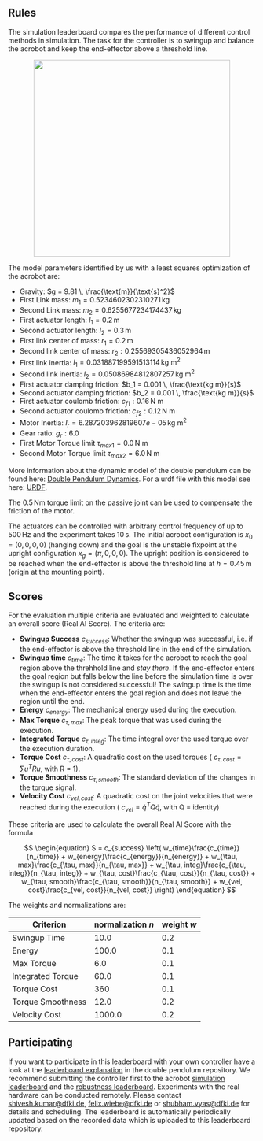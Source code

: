 ## Rules

The simulation leaderboard compares the performance of different control
methods in simulation. The task for the controller is to swingup and balance
the acrobot and keep the end-effector above a threshold line.

<div align="center">
<img width="400" src="https://github.com/dfki-ric-underactuated-lab/real_ai_gym_leaderboard/blob/main/data/acrobot/real_system/ilqr_tvlqr_lqr/video-exp03.gif">
</div>

The model parameters identified by us with a least squares optimization of the
acrobot are:

  - Gravity: $g = 9.81 \, \frac{\text{m}}{\text{s}^2}$
  - First Link mass: $m_1 = 0.5234602302310271 \, \text{kg}$
  - Second Link mass: $m_2 = 0.6255677234174437 \, \text{kg}$
  - First actuator length: $l_1 = 0.2 \, \text{m}$
  - Second actuator length: $l_2 = 0.3 \, \text{m}$
  - First link center of mass: $r_1 = 0.2 \, \text{m}$
  - Second link center of mass: $r_2: 0.25569305436052964 \, \text{m}$
  - First link inertia: $I_1 = 0.031887199591513114 \, \text{kg m}^2$
  - Second link inertia: $I_2 = 0.05086984812807257 \, \text{kg m}^2$
  - First actuator damping friction: $b_1 = 0.001 \, \frac{\text{kg m}}{s}$
  - Second actuator damping friction: $b_2 = 0.001 \, \frac{\text{kg m}}{s}$
  - First actuator coulomb friction: $c_{f1}: 0.16 \, \text{N m}$
  - Second actuator coulomb friction: $c_{f2}: 0.12 \, \text{N m}$
  - Motor Inertia: $I_r = 6.287203962819607e-05 \, \text{kg m}^2$
  - Gear ratio: $g_r: 6.0$
  - First Motor Torque limit $\tau_{max1} = 0.0 \, \text{N m}$
  - Second Motor Torque limit $\tau_{max2} = 6.0 \, \text{N m}$

More information about the dynamic model of the double pendulum can be found
here: [Double Pendulum
Dynamics](https://dfki-ric-underactuated-lab.github.io/double_pendulum/dynamics.html).
For a urdf file with this model see here: [URDF](https://github.com/dfki-ric-underactuated-lab/double_pendulum/tree/main/data/system_identification/identified_parameters/design_C.1/model_1.0).

The $0.5\,\text{Nm}$ torque limit on the passive joint can be used to compensate the
friction of the motor.

The actuators can be controlled with arbitrary control frequency of up to $500\, \text{Hz}$
and the experiment takes $10\,\text{s}$.
The initial acrobot configuration
is $x_0 = (0, 0, 0, 0)$ (hanging down) and the goal is the unstable
fixpoint at the upright configuration $x_g = (\pi, 0, 0, 0)$.
The upright position is considered to be reached when the end-effector is above
the threshold line at $h=0.45 \, \text{m}$ (origin at the mounting point).

## Scores

For the evaluation multiple criteria are evaluated and weighted to calculate an
overall score (Real AI Score). The criteria are:

  - **Swingup Success** $c_{success}$: Whether the swingup was successful, i.e. if the
    end-effector is above the threshold line in the end of the simulation.
  - **Swingup time** $c_{time}$: The time it takes for the acrobot to reach the goal region
    above the threhhold line and *stay there*. If the end-effector enters the
    goal region but falls below the line before the simulation time is over the
    swingup is not considered successful! The swingup time is the time when the
    end-effector enters the goal region and does not leave the region until the end.
  - **Energy** $c_{energy}$: The mechanical energy used during the execution. 
  - **Max Torque** $c_{\tau, max}$: The peak torque that was used during the execution.
  - **Integrated Torque** $c_{\tau, integ}$: The time integral over the used torque over the
    execution duration.
  - **Torque Cost** $c_{\tau, cost}$: A quadratic cost on the used torques ( $c_{\tau, cost} = \sum u^TRu$, with R
    = 1).
  - **Torque Smoothness** $c_{\tau, smooth}$: The standard deviation of the changes in the torque
    signal.
  - **Velocity Cost** $c_{vel, cost}$: A quadratic cost on the joint velocities that were reached
    during the execution ( $c_{vel} = \dot{q}^T Q \dot{q}$, with Q = identity)

These criteria are used to calculate the overall Real AI Score with the formula

$$
\begin{equation}
S = c_{success} \left( w_{time}\frac{c_{time}}{n_{time}} +
w_{energy}\frac{c_{energy}}{n_{energy}} +
w_{\tau, max}\frac{c_{\tau, max}}{n_{\tau, max}} +
w_{\tau, integ}\frac{c_{\tau, integ}}{n_{\tau, integ}} +
w_{\tau, cost}\frac{c_{\tau, cost}}{n_{\tau, cost}} +
w_{\tau, smooth}\frac{c_{\tau, smooth}}{n_{\tau, smooth}} +
w_{vel, cost}\frac{c_{vel, cost}}{n_{vel, cost}}
\right)
\end{equation}
$$

The weights and normalizations are:

| Criterion         | normalization $n$ | weight $w$        |
| ------------------|-------------------|-------------------|
| Swingup Time      | 10.0              | 0.2               |
| Energy            | 100.0             | 0.1               |
| Max Torque        | 6.0               | 0.1               |
| Integrated Torque | 60.0              | 0.1               |
| Torque Cost       | 360               | 0.1               |
| Torque Smoothness | 12.0              | 0.2               |
| Velocity Cost     | 1000.0            | 0.2               |

## Participating

If you want to participate in this leaderboard with your own controller have a
look at the [leaderboard
explanation](https://github.com/dfki-ric-underactuated-lab/double_pendulum/tree/main/leaderboard/real_system/acrobot)
in the double pendulum repository.  We recommend submitting the controller
first to the acrobot [simulation
leaderboard](https://dfki-ric-underactuated-lab.github.io/real_ai_gym_leaderboard/acrobot_simulation_performance_leaderboard.html)
and the [robustness
leaderboard](https://dfki-ric-underactuated-lab.github.io/real_ai_gym_leaderboard/acrobot_simulation_robustness_leaderboard.html).
Experiments with the real hardware can be conducted remotely. Please contact
shivesh.kumar@dfki.de, felix.wiebe@dfki.de or shubham.vyas@dfki.de for details
and scheduling. The leaderboard is automatically
periodically updated based on the recorded data which is uploaded to this leaderboard repository.
